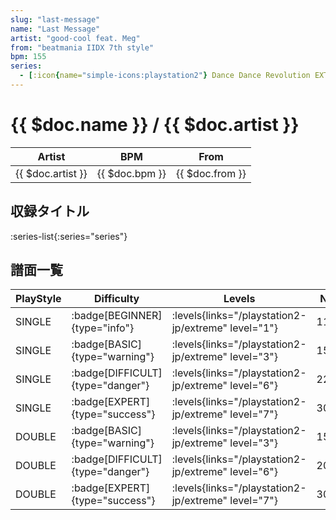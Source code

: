 ```yaml
---
slug: "last-message"
name: "Last Message"
artist: "good-cool feat. Meg"
from: "beatmania IIDX 7th style"
bpm: 155
series:
  - [:icon{name="simple-icons:playstation2"} Dance Dance Revolution EXTREME :icon{name="flag:jp-4x3"}](/playstation2-jp/extreme)
---
```


# {{ $doc.name }} / {{ $doc.artist }}

|Artist|BPM|From|
|------|---|----|
|{{ $doc.artist }}|{{ $doc.bpm }}|{{ $doc.from }}|

## 収録タイトル

:series-list{:series="series"}

## 譜面一覧

|PlayStyle|Difficulty|Levels|Notes|Movie|
|---------|----------|------|-----|-----|
|SINGLE| :badge[BEGINNER]{type="info"}| :levels{links="/playstation2-jp/extreme" level="1"}|116/0||
|SINGLE| :badge[BASIC]{type="warning"}| :levels{links="/playstation2-jp/extreme" level="3"}|150/4||
|SINGLE| :badge[DIFFICULT]{type="danger"}| :levels{links="/playstation2-jp/extreme" level="6"}|221/24||
|SINGLE| :badge[EXPERT]{type="success"}| :levels{links="/playstation2-jp/extreme" level="7"}|308/19||
|DOUBLE| :badge[BASIC]{type="warning"}| :levels{links="/playstation2-jp/extreme" level="3"}|150/0||
|DOUBLE| :badge[DIFFICULT]{type="danger"}| :levels{links="/playstation2-jp/extreme" level="6"}|202/27||
|DOUBLE| :badge[EXPERT]{type="success"}| :levels{links="/playstation2-jp/extreme" level="7"}|308/19||
